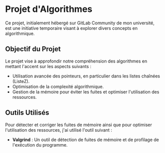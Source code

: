 # Projet d'Algorithmes

Ce projet, initialement hébergé sur GitLab Community de mon université, est une initiative temporaire visant à explorer divers concepts en algorithmique.

## Objectif du Projet

Le projet vise à approfondir notre compréhension des algorithmes en mettant l'accent sur les aspects suivants :
- Utilisation avancée des pointeurs, en particulier dans les listes chaînées (ListeZ).
- Optimisation de la complexité algorithmique.
- Gestion de la mémoire pour éviter les fuites et optimiser l'utilisation des ressources.

## Outils Utilisés

Pour détecter et corriger les fuites de mémoire ainsi que pour optimiser l'utilisation des ressources, j'ai utilisé l'outil suivant :
- **Valgrind** : Un outil de détection de fuites de mémoire et de profilage de l'exécution du programme.


